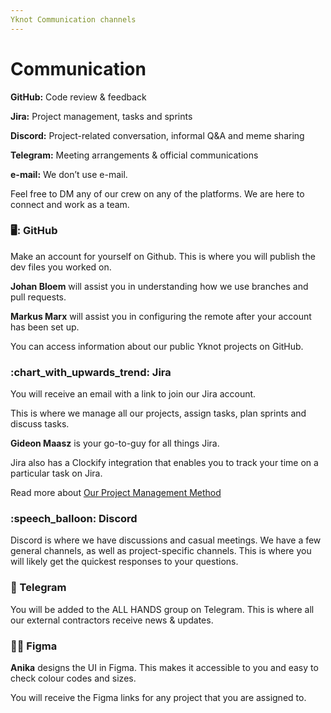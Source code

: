 ```yaml
---
Yknot Communication channels
---
```


# Communication

**GitHub:** Code review & feedback

**Jira:** Project management, tasks and sprints

**Discord:** Project-related conversation, informal Q&A and meme sharing

**Telegram:** Meeting arrangements & official communications

**e-mail:** We don’t use e-mail.&#x20;

Feel free to DM any of our crew on any of the platforms. We are here to connect and work as a team.&#x20;

&#x20;

### 🖥️: GitHub

Make an account for yourself on Github. This is where you will publish the dev files you worked on.

**Johan Bloem** will assist you in understanding how we use branches and pull requests.

**Markus Marx** will assist you in configuring the remote after your account has been set up.&#x20;

You can access information about our public Yknot projects on GitHub.



### :chart\_with\_upwards\_trend: Jira

You will receive an email with a link to join our Jira account.&#x20;

This is where we manage all our projects, assign tasks, plan sprints and discuss tasks.&#x20;

**Gideon Maasz** is your go-to-guy for all things Jira.

Jira also has a Clockify integration that enables you to track your time on a particular task on Jira.&#x20;

Read more about [Our Project Management Method](../agile.md)

###

### :speech\_balloon: Discord

Discord is where we have discussions and casual meetings. We have a few general channels, as well as project-specific channels. This is where you will likely get the quickest responses to your questions.&#x20;



### :bell: Telegram

You will be added to the ALL HANDS group on Telegram. This is where all our external contractors receive news & updates.&#x20;

&#x20;

### :artist: Figma

**Anika** designs the UI in Figma. This makes it accessible to you and easy to check colour codes and sizes.

You will receive the Figma links for any project that you are assigned to.&#x20;
